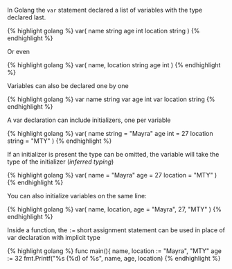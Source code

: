 In Golang the `var` statement declared a list of variables with the type declared last.


{% highlight golang %}
var(
  name string
  age int
  location string
)
{% endhighlight %}

Or even

{% highlight golang %}
var(
  name, location string
  age int
)
{% endhighlight %}

Variables can also be declared one by one

{% highlight golang %}
var name string
var age int
var location string
{% endhighlight %}

A var declaration can include initializers, one per variable

{% highlight golang %}
var(
  name string = "Mayra"
  age int = 27
  location string = "MTY"
)
{% endhighlight %}

If an initializer is present the type can be omitted, the variable will take the type of the initializer (*inferred typing*)

{% highlight golang %}
var(
  name = "Mayra"
  age = 27
  location = "MTY"
)
{% endhighlight %}

You can also initialize variables on the same line:

{% highlight golang %}
var(
  name, location, age = "Mayra", 27, "MTY"
)
{% endhighlight %}

Inside a function, the `:=` short assignment statement can be used in place of var declaration with implicit type

{% highlight golang %}
func main(){
  name, location := "Mayra", "MTY"
  age := 32
  fmt.Printf("%s (%d) of %s", name, age, location)
{% endhighlight %}

